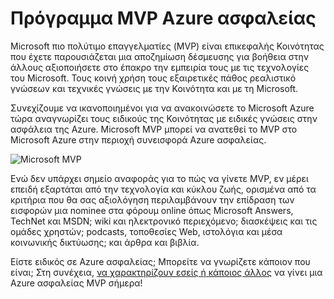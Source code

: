 <properties
   pageTitle="Πρόγραμμα MVP Azure ασφαλείας | Microsoft Azure"
   description="Το άρθρο παρέχει μια επισκόπηση της περιοχής ασφαλείας Azure συμμετοχής στο πρόγραμμα MVP."
   services="security"
   documentationCenter="na"
   authors="TomShinder"
   manager="StevenPo"
   editor="TomSh"/>

<tags
   ms.service="security"
   ms.devlang="na"
   ms.topic="article"
   ms.tgt_pltfrm="na"
   ms.workload="na"
   ms.date="10/18/2016"
   ms.author="yurid"/>

# <a name="azure-security-mvp-program"></a>Πρόγραμμα MVP Azure ασφαλείας

Microsoft πιο πολύτιμο επαγγελματίες (MVP) είναι επικεφαλής Κοινότητας που έχετε παρουσιάζεται μια αποζημίωση δέσμευσης για βοήθεια στην άλλους αξιοποιήσετε στο έπακρο την εμπειρία τους με τις τεχνολογίες του Microsoft. Τους κοινή χρήση τους εξαιρετικές πάθος ρεαλιστικό γνώσεων και τεχνικές γνώσεις με την Κοινότητα και με τη Microsoft.

Συνεχίζουμε να ικανοποιημένοι για να ανακοινώσετε το Microsoft Azure τώρα αναγνωρίζει τους ειδικούς της Κοινότητας με ειδικές γνώσεις στην ασφάλεια της Azure. Microsoft MVP μπορεί να ανατεθεί το MVP στο Microsoft Azure στην περιοχή συνεισφορά Azure ασφαλείας.

![Microsoft MVP](./media/azure-security-mvp/azure-security-mvp-fig1.png)

Ενώ δεν υπάρχει σημείο αναφοράς για το πώς να γίνετε MVP, εν μέρει επειδή εξαρτάται από την τεχνολογία και κύκλου ζωής, ορισμένα από τα κριτήρια που θα σας αξιολόγηση περιλαμβάνουν την επίδραση των εισφορών μια nominee στα φόρουμ online όπως Microsoft Answers, TechNet και MSDN; wiki και ηλεκτρονικό περιεχόμενο; διασκέψεις και τις ομάδες χρηστών; podcasts, τοποθεσίες Web, ιστολόγια και μέσα κοινωνικής δικτύωσης; και άρθρα και βιβλία. 

Είστε ειδικός σε Azure ασφαλείας; Μπορείτε να γνωρίζετε κάποιον που είναι; Στη συνέχεια, [να χαρακτηρίζουν εσείς ή κάποιος άλλος](https://mvp.microsoft.com/Nomination/nominate-an-mvp) να γίνει μια Azure ασφαλείας MVP σήμερα!
